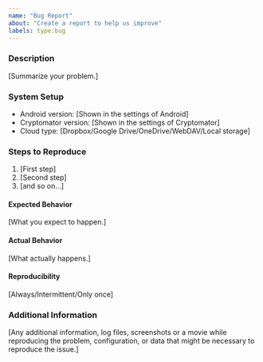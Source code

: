 ```yaml
---
name: "Bug Report"
about: "Create a report to help us improve"
labels: type:bug
---
```


<!--

Do you want to ask a QUESTION? Are you looking for SUPPORT?
We're happy to help you via our support channels! Please read: https://github.com/cryptomator/cryptomator-android/blob/master/SUPPORT.md

By filing an issue, you are expected to comply with our code of conduct: https://github.com/cryptomator/cryptomator-android/blob/master/CODE_OF_CONDUCT.md

Of course, we also expect you to search for existing similar issues first! ;) https://github.com/cryptomator/cryptomator/issues?q=

-->

### Description

[Summarize your problem.]

### System Setup

* Android version: [Shown in the settings of Android]
* Cryptomator version: [Shown in the settings of Cryptomator]
* Cloud type: [Dropbox/Google Drive/OneDrive/WebDAV/Local storage]

### Steps to Reproduce

1. [First step]
2. [Second step]
3. [and so on…]

#### Expected Behavior

[What you expect to happen.]

#### Actual Behavior

[What actually happens.]

#### Reproducibility

[Always/Intermittent/Only once]

### Additional Information

[Any additional information, log files, screenshots or a movie while reproducing the problem, configuration, or data that might be necessary to reproduce the issue.]

<!--

If you want to add the log file enable debug mode, reproduce the problem and send it to us: https://community.cryptomator.org/t/how-do-i-enable-debug-mode-on-android/66

-->
